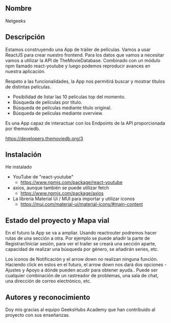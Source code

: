 ## Nombre

Netgeeks

## Descripción

Estamos construyendo una App de tráiler de películas. Vamos a usar ReactJS para crear nuestro frontend. Para los datos que vamos a necesitar vamos a utilizar la API de TheMovieDatabase.
Combinado con un módulo npm llamado react-youtube y luego podemos reproducir avances en nuestra aplicación.

Respeto a las funcionalidades, la App nos permitirá buscar y mostrar títulos de distintas películas. 

- Posibilidad de listar las 10 películas top del momento.
- Búsqueda de películas por título.
- Búsqueda de películas mediante título original.
- Búsqueda de películas mediante overview.

Es una App capaz de interactuar con los Endpoints de la API proporcionada por themoviedb.

https://developers.themoviedb.org/3


## Instalación

He instalado 
- YouTube de "react-youtube" 
  - https://www.npmjs.com/package/react-youtube
- axios, aunque también se puede utilizar fetch
  - https://www.npmjs.com/package/axios
- La librería Material Ui / MUI para importar y utilizar iconos
  - https://mui.com/material-ui/material-icons/#main-content


## Estado del proyecto y Mapa vial

En el futuro la App se va a ampliar. Usando reactrouter podremos hacer rutas de una sección a otra. Por ejemplo se puede añadir la parte de Registrar/Iniciar sesión, para ver el trailer se creará una sección aparte, capacidad de realizar una búsqueda por género, se añadirán series, etc. 

Los iconos de Notificación y el arrow down no realizan ninguna función. Haciendo click en estos en el futuro, el arrow down
nos dará dos opciones - Ajustes y Apoyo a dónde pueden acudir para obtener ayuda.. Puede ser cualquier combinación de un rastreador de problemas, una sala de chat, una dirección de correo electrónico, etc.


## Autores y reconocimiento
Doy mis gracias al equipo GeeksHubs Academy que han contribuido al proyecto con sus enseñanzas.


